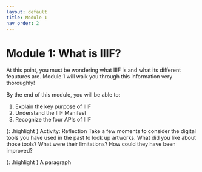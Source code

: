 ```yaml
---
layout: default
title: Module 1
nav_order: 2
---
```

# Module 1: What is IIIF?


At this point, you must be wondering what IIIF is and what its different feautures are. Module 1 will walk you through this information very thoroughly!


By the end of this module, you will be able to:

1. Explain the key purpose of IIIF
2. Understand the IIIF Manifest
3. Recognize the four APIs of IIIF

{: .highlight }
Activity: Reflection
Take a few moments to consider the digital tools you have used in the past to look up artworks. What did you like about those tools? What were their limitations? How could they have been improved? 


{: .highlight }
A paragraph
